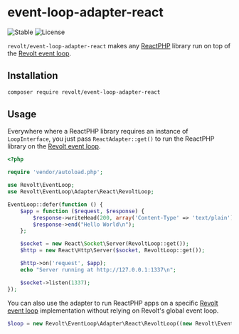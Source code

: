 # event-loop-adapter-react

![Stable](https://img.shields.io/badge/stability-stable-green.svg?style=flat-square)
![License](https://img.shields.io/badge/license-MIT-blue.svg?style=flat-square)

`revolt/event-loop-adapter-react` makes any [ReactPHP](https://reactphp.org/) library run on top of
the [Revolt event loop](https://revolt.run).

## Installation

```bash
composer require revolt/event-loop-adapter-react
```

## Usage

Everywhere where a ReactPHP library requires an instance of `LoopInterface`, you just pass `ReactAdapter::get()` to run
the ReactPHP library on the [Revolt event loop](https://revolt.run/).

```php
<?php

require 'vendor/autoload.php';

use Revolt\EventLoop;
use Revolt\EventLoop\Adapter\React\RevoltLoop;

EventLoop::defer(function () {
    $app = function ($request, $response) {
        $response->writeHead(200, array('Content-Type' => 'text/plain'));
        $response->end("Hello World\n");
    };

    $socket = new React\Socket\Server(RevoltLoop::get());
    $http = new React\Http\Server($socket, RevoltLoop::get());

    $http->on('request', $app);
    echo "Server running at http://127.0.0.1:1337\n";

    $socket->listen(1337);
});
```

You can also use the adapter to run ReactPHP apps on a specific [Revolt event loop](https://revolt.run/) implementation
without relying on Revolt's global event loop.

```php
$loop = new Revolt\EventLoop\Adapter\React\RevoltLoop((new Revolt\EventLoop\DriverFactory)->create());
```
